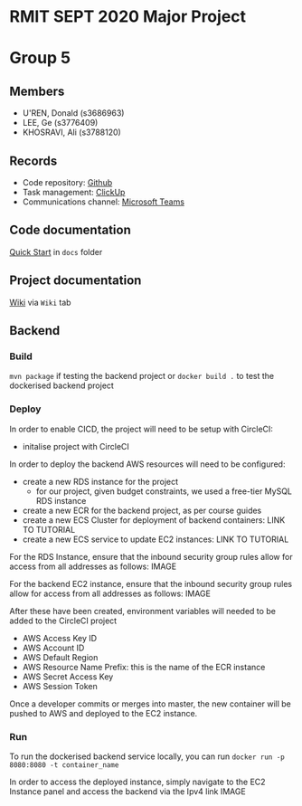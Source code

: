 # RMIT SEPT 2020 Major Project

# Group 5

## Members
* U'REN, Donald (s3686963)
* LEE, Ge (s3776409)
* KHOSRAVI, Ali (s3788120)

## Records

* Code repository: [Github](https://github.com/RMIT-SEPT/majorproject-2-thurs-18-30-5) 
* Task management: [ClickUp](https://app.clickup.com/6916505/v/l/s/6940247)
* Communications channel: [Microsoft Teams](https://teams.microsoft.com/l/channel/19%3a4b6e5f8a1553417dbeff5f23690d8ebc%40thread.tacv2/General?groupId=25ef5859-063c-4c1a-8d46-988c0c7cb83d&tenantId=d1323671-cdbe-4417-b4d4-bdb24b51316b)

## Code documentation

[Quick Start](/docs/README.md) in `docs` folder

## Project documentation
[Wiki](https://github.com/RMIT-SEPT/majorproject-2-thurs-18-30-5/wiki) via `Wiki` tab


## Backend
### Build
`mvn package` if testing the backend project
  or 
`docker build .` to test the dockerised backend project

### Deploy
In order to enable CICD, the project will need to be setup with CircleCI:
- initalise project with CircleCI

In order to deploy the backend AWS resources will need to be configured:
- create a new RDS instance for the project
  - for our project, given budget constraints, we used a free-tier MySQL RDS instance
- create a new ECR for the backend project, as per course guides
- create a new ECS Cluster for deployment of backend containers: LINK TO TUTORIAL
- create a new ECS service to update EC2 instances: LINK TO TUTORIAL

For the RDS Instance, ensure that the inbound security group rules allow for access from all addresses as follows:
IMAGE

For the backend EC2 instance, ensure that the inbound security group rules allow for access from all addresses as follows:
IMAGE

After these have been created, environment variables will needed to be added to the CircleCI project
- AWS Access Key ID
- AWS Account ID
- AWS Default Region
- AWS Resource Name Prefix: this is the name of the ECR instance
- AWS Secret Access Key
- AWS Session Token

Once a developer commits or merges into master, the new container will be pushed to AWS and deployed to the EC2 instance.

### Run
To run the dockerised backend service locally, you can run `docker run -p 8080:8080 -t container_name`

In order to access the deployed instance, simply navigate to the EC2 Instance panel and access the backend via the Ipv4 link
IMAGE
